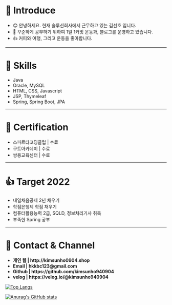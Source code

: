 <h1>📲 Introduce</h1>
<ul>
  <li>😊 안녕하세요. 현재 솔루션회사에서 근무하고 있는 김선호 입니다.</li>
  <li>📑 꾸준하게 공부하기 위하여 1일 1커밋 운동과, 블로그를 운영하고 있습니다.</li>
  <li>👍 커피와 여행, 그리고 운동을 좋아합니다. </li>
  </ul>
  <hr>
  <h1>🎑 Skills</h1>
  <ul>
  <li>Java</li>
  <li>Oracle, MySQL</li>
  <li>HTML, CSS, Javascript</li>
  <li>JSP, Thymeleaf</li>
  <li>Spring, Spring Boot, JPA</li>
  </ul>
  <hr>
  <h1>🏅 Certification</h1>
  <ul>
   <li>스파르타코딩클럽 | 수료 </li>
   <li>구트아카데미 | 수료</li>
   <li>쌍용교육센터 | 수료</li>
   </ul>
   
   <hr>
   <h1>👍 Target 2022</h1>
   <ul>
   <li>내일채움공제 2년 채우기</li>
   <li>학점은행제 학점 채우기</li>
   <li>컴퓨터활용능력 2급, SQLD, 정보처리기사 취득</li>
   <li>부족한 Spring 공부</li>
   </ul>
 
  <hr>
  <h1>🌠 Contact & Channel</h1>
  <ul>
   <li><strong>개인 웹 | http://kimsunho0904.shop</strong></li>
  <li><strong>Email | hkkbc123@gmail.com</strong></li>
  <li><strong>Github | https://github.com/kimsunho940904</strong></li>
   <li><strong>velog | https://velog.io/@kimsunho940904</strong></li>
  </ul>
  
  <div>
  
[![Top Langs](https://github-readme-stats.vercel.app/api/top-langs/?username=kimsunho940904)](https://github.com/kimsunho940904/github-readme-stats)

[![Anurag's GitHub stats](https://github-readme-stats.vercel.app/api?username=kimsunho940904)](https://github.com/kimsunho940904/github-readme-stats)
  </div>
